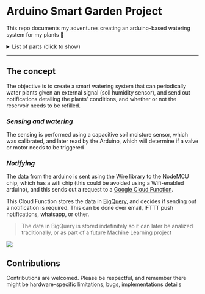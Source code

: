 # Arduino Smart Garden Project

This repo documents my adventures creating an arduino-based watering system for my plants 🌱

<details>

<summary>List of parts (click to show)</summary>

- Arduino UNO (AVR REV 3 SMD). [Pin diagram](https://content.arduino.cc/assets/Pinout-UNOrev3SMD_latest.pdf). [Buy](https://store.arduino.cc/products/arduino-uno-rev3-smd)
- NodeMCU ESP8266 12-E Kit. [Pin diagram](https://randomnerdtutorials.com/esp8266-pinout-reference-gpios/). [Buy](https://www.amazon.com/Wireless-NodeMcu-Internet-Development-ESP8266/dp/B08F7HNGRT)
- Capacitive soil humidity sensor. [Buy](https://www.amazon.com/gp/product/B07H3P1NRM)
- Dupont cables
- Some soldering (could be avoided)

> Please do note using an arduino uno ***and*** an ESP8266 12-E Kit is overkill, but that's what I ended up using for this project

</details>

---

## The concept
The objective is to create a smart watering system that can periodically water plants given an external signal (soil humidity sensor), and send out notifications detailing the plants' conditions, and whether or not the reservoir needs to be refilled.

### *Sensing and watering*
The sensing is performed using a capacitive soil moisture sensor, which was calibrated, and later read by the Arduino, which will determine if a valve or motor needs to be triggered

### *Notifying*
The data from the arduino is sent using the [Wire](https://www.arduino.cc/reference/en/language/functions/communication/wire/) library to the NodeMCU chip, which has a wifi chip (this could be avoided using a Wifi-enabled arduino), and this sends out a request to a [Google Cloud Function](https://cloud.google.com/functions).

This Cloud Function stores the data in [BigQuery](https://cloud.google.com/bigquery), and decides if sending out a notification is required. This can be done over email, IFTTT push notifications, whatsapp, or other. 

> The data in BigQuery is stored indefinitely so it can later be analized traditionally, or as part of a future Machine Learning project

![](https://lucid.app/publicSegments/view/1cf532b9-edc9-4a68-8419-372b6e287ed9/image.jpeg)


## Contributions

Contributions are welcomed. Please be respectful, and remember there might be hardware-specific limitations, bugs, implementations details
